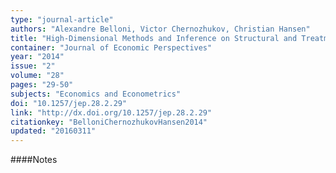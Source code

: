 ```yaml
---
type: "journal-article"
authors: "Alexandre Belloni, Victor Chernozhukov, Christian Hansen"
title: "High-Dimensional Methods and Inference on Structural and Treatment Effects †"
container: "Journal of Economic Perspectives"
year: "2014"
issue: "2"
volume: "28"
pages: "29-50"
subjects: "Economics and Econometrics"
doi: "10.1257/jep.28.2.29"
link: "http://dx.doi.org/10.1257/jep.28.2.29"
citationkey: "BelloniChernozhukovHansen2014"
updated: "20160311"
---
```


####Notes
